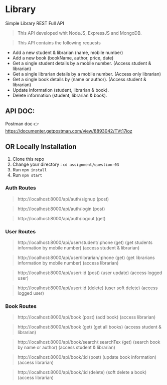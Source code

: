 # Library

Simple Library REST Full API
> This API developed whit NodeJS, ExpressJS and MongoDB.

> This API contains the following requests

* Add a new student & librarian (name, mobile number)
* Add a new book (bookName, author, price, date)
* Get a single student details by a mobile number. (Access student & librarian)
* Get a single librarian details by a mobile number. (Access only librarian)
* Get a single book details by (name or author). (Access student & librarian)
* Update information (student, librarian & book).
* Delete information (student, librarian & book).

## API DOC:
Postman doc 👉 https://documenter.getpostman.com/view/8893042/TVt17ioz
 
## OR Locally Installation
1. Clone this repo
2. Change your directory : `cd assignment/question-03`
3. Run `npm install`
5. Run `npm start`

### Auth Routes

> http://localhost:8000/api/auth/signup (post)

> http://localhost:8000/api/auth/login (post)

> http://localhost:8000/api/auth/logout (get)

### User Routes

> http://localhost:8000/api/user/student/:phone (get) (get students information by mobile number) (access student & librarian)

> http://localhost:8000/api/user/librarian/:phone (get) (get librarians information by mobile number) (access librarian)

> http://localhost:8000/api/user/:id (post) (user update) (access logged user)

> http://localhost:8000/api/user/:id (delete) (user soft delete) (access logged user)

### Book Routes

> http://localhost:8000/api/book (post) (add book) (access librarian)

> http://localhost:8000/api/book (get) (get all books) (access student & librarian)

> http://localhost:8000/api/book/search/:searchTex (get) (search book by name or author) (access student & librarian)

> http://localhost:8000/api/book/:id (post) (update book information) (access librarian)

> http://localhost:8000/api/book/:id (delete) (soft delete a book) (access librarian)
